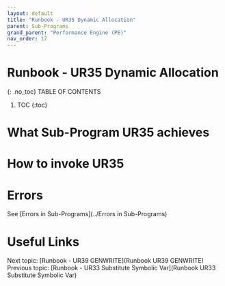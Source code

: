 ```yaml
---
layout: default
title: "Runbook - UR35 Dynamic Allocation"
parent: Sub-Programs
grand_parent: "Performance Engine (PE)"
nav_order: 17
---
```


# Runbook - UR35 Dynamic Allocation
{: .no_toc}
TABLE OF CONTENTS
1. TOC
{:toc}

# What Sub-Program UR35 achieves

# How to invoke UR35

# Errors
See [Errors in Sub-Programs](../Errors in Sub-Programs)


# Useful Links
Next topic: [Runbook - UR39 GENWRITE](Runbook UR39 GENWRITE)
Previous topic: [Runbook - UR33 Substitute Symbolic Var](Runbook UR33 Substitute Symbolic Var)
